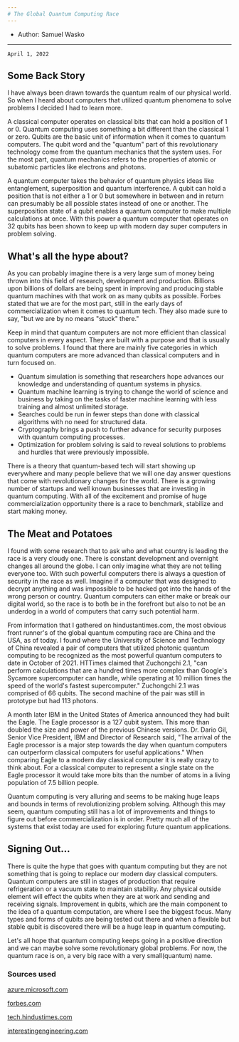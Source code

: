 ```yaml
---
# The Global Quantum Computing Race
---
```


* Author: Samuel Wasko 
---

`April 1, 2022`

## Some Back Story

I have always been drawn towards the quantum realm of our physical world. So when I heard about computers that utilized quantum phenomena to solve problems I decided I had to learn more. 

A classical computer operates on classical bits that can hold a position of 1 or 0. Quantum computing uses something a bit different than the classical 1 or zero. Qubits are the basic unit of information when it comes to quantum computers. The qubit word and the "quantum" part of this revolutionary technology come from the quantum mechanics that the system uses. For the most part, quantum mechanics refers to the properties of atomic or subatomic particles like electrons and photons.

A quantum computer takes the behavior of quantum physics ideas like entanglement, superposition and quantum interference. A qubit can hold a position that is not either a 1 or 0 but somewhere in between and in return can presumably be all possible states instead of one or another. The superposition state of a qubit enables a quantum computer to make multiple calculations at once. With this power a quantum computer that operates on 32 qubits has been shown to keep up with modern day super computers in problem solving.


## What's all the hype about?

As you can probably imagine there is a very large sum of money being thrown into this field of research, development and production. Billions upon billions of dollars are being spent in improving and producing stable quantum machines with that work on as many qubits as possible. Forbes stated that we are for the most part, still in the early days of commercialization when it comes to quantum tech. They also made sure to say, "but we are by no means "stuck" there." 

Keep in mind that quantum computers are not more efficient than classical computers in every aspect. They are built with a purpose and that is usually to solve problems. I found that there are mainly five categories in which quantum computers are more advanced than classical computers and in turn focused on. 

 - Quantum simulation is something that researchers hope advances our knowledge and understanding of quantum systems in physics.
 - Quantum machine learning is trying to change the world of science and business by taking on the tasks of faster machine learning with less training and almost unlimited storage.
 - Searches could be run in fewer steps than done with classical algorithms with no need for structured data.
 - Cryptography brings a push to further advance for security purposes with quantum computing processes.
 - Optimization for problem solving is said to reveal solutions to problems and hurdles that were previously impossible. 

There is a theory that quantum-based tech will start showing up everywhere and many people believe that we will one day answer questions that come with revolutionary changes for the world. There is a growing number of startups and well known businesses that are investing in quantum computing. With all of the excitement and promise of huge commercialization opportunity there is a race to benchmark, stabilize and start making money.


## The Meat and Potatoes 

I found with some research that to ask who and what country is leading the race is a very cloudy one. There is constant development and overnight changes all around the globe. I can only imagine what they are not telling everyone too. With such powerful computers there is always a question of security in the race as well. Imagine if a computer that was designed to decrypt anything and was impossible to be hacked got into the hands of the wrong person or country. Quantum computers can either make or break our digital world, so the race is to both be in the forefront but also to not be an underdog in a world of computers that carry such potential harm.

From information that I gathered on hindustantimes.com, the most obvious front runner's of the global quantum computing race are China and the USA, as of today. I found where the University of Science and Technology of China revealed a pair of computers that utilized photonic quantum computing to be recognized as the most powerful quantum computers to date in October of 2021. HTTimes claimed that Zuchongchi 2.1, "can perform calculations that are a hundred times more complex than Google's Sycamore supercomputer can handle, while operating at 10 million times the speed of the world's fastest supercomputer." Zuchongchi 2.1 was comprised of 66 qubits. The second machine of the pair was still in prototype but had 113 photons.

A month later IBM in the United States of America announced they had built the Eagle. The Eagle processor is a 127 qubit system. This more than doubled the size and power of the previous Chinese versions. Dr. Dario Gil, Senior Vice President, IBM and Director of Research said, "The arrival of the Eagle processor is a major step towards the day when quantum computers can outperform classical computers for useful applications." When comparing Eagle to a modern day classical computer it is really crazy to think about. For a classical computer to represent a single state on the Eagle processor it would take more bits than the number of atoms in a living population of 7.5 billion people.

Quantum computing is very alluring and seems to be making huge leaps and bounds in terms of revolutionizing problem solving. Although this may seem, quantum computing still has a lot of improvements and things to figure out before commercialization is in order. Pretty much all of the systems that exist today are used for exploring future quantum applications. 


## Signing Out...

There is quite the hype that goes with quantum computing but they are not something that is going to replace our modern day classical computers. Quantum computers are still in stages of production that require refrigeration or a vacuum state to maintain stability. Any physical outside element will effect the qubits when they are at work and sending and receiving signals. Improvement in qubits, which are the main component to the idea of a quantum computation, are where I see the biggest focus. Many types and forms of qubits are being tested out there and when a flexible but stable qubit is discovered there will be a huge leap in quantum computing.

Let's all hope that quantum computing keeps going in a positive direction and we can maybe solve some revolutionary global problems. For now, the quantum race is on, a very big race with a very small(quantum) name.




### Sources used
[azure.microsoft.com](https://azure.microsoft.com/en-us/overview/what-is-quantum-computing/#introduction)

[forbes.com](https://www.forbes.com/sites/forbescommunicationscouncil/2021/07/19/the-quantum-race-continues-what-will-it-take-for-companies-to-lead-it/?sh=2b23eb7f2bd6)

[tech.hindustimes.com](https://tech.hindustantimes.com/tech/news/surprise-china-beats-us-gets-fastest-computers-in-the-world-71635660546461.html)

[interestingengineering.com](https://interestingengineering.com/ibms-new-quantum-computer-is-double-the-size-of-chinas-jiuzhang-2)



